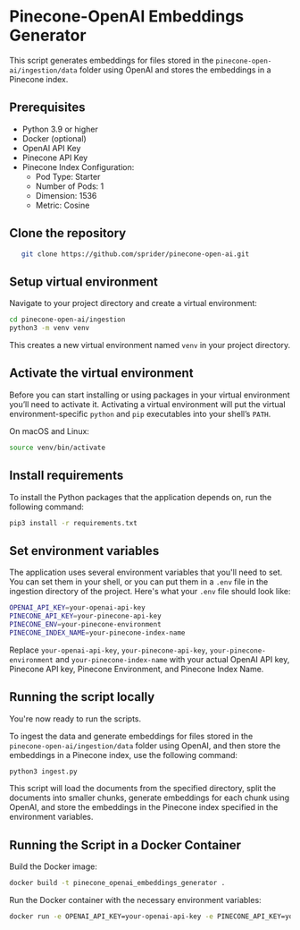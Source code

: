 
# Pinecone-OpenAI Embeddings Generator

This script generates embeddings for files stored in the `pinecone-open-ai/ingestion/data` folder using OpenAI and stores the embeddings in a Pinecone index.

## Prerequisites

- Python 3.9 or higher
- Docker (optional)
- OpenAI API Key
- Pinecone API Key
- Pinecone Index Configuration:
  - Pod Type: Starter
  - Number of Pods: 1
  - Dimension: 1536
  - Metric: Cosine

## Clone the repository

```bash
   git clone https://github.com/sprider/pinecone-open-ai.git
```

## Setup virtual environment

Navigate to your project directory and create a virtual environment:

```bash
cd pinecone-open-ai/ingestion
python3 -m venv venv
```

This creates a new virtual environment named `venv` in your project directory.

## Activate the virtual environment

Before you can start installing or using packages in your virtual environment you’ll need to activate it. Activating a virtual environment will put the virtual environment-specific `python` and `pip` executables into your shell’s `PATH`.

On macOS and Linux:

```bash
source venv/bin/activate
```

## Install requirements

To install the Python packages that the application depends on, run the following command:

```bash
pip3 install -r requirements.txt
```

## Set environment variables

The application uses several environment variables that you'll need to set. You can set them in your shell, or you can put them in a `.env` file in the ingestion directory of the project. Here's what your `.env` file should look like:

```sh
OPENAI_API_KEY=your-openai-api-key
PINECONE_API_KEY=your-pinecone-api-key
PINECONE_ENV=your-pinecone-environment
PINECONE_INDEX_NAME=your-pinecone-index-name
```

Replace `your-openai-api-key`, `your-pinecone-api-key`, `your-pinecone-environment` and `your-pinecone-index-name` with your actual OpenAI API key, Pinecone API key, Pinecone Environment, and Pinecone Index Name.

## Running the script locally

You're now ready to run the scripts.

To ingest the data and generate embeddings for files stored in the `pinecone-open-ai/ingestion/data` folder using OpenAI, and then store the embeddings in a Pinecone index, use the following command:

```bash
python3 ingest.py
```

This script will load the documents from the specified directory, split the documents into smaller chunks, generate embeddings for each chunk using OpenAI, and store the embeddings in the Pinecone index specified in the environment variables.

## Running the Script in a Docker Container

Build the Docker image:

```bash
docker build -t pinecone_openai_embeddings_generator .
```

Run the Docker container with the necessary environment variables:

```bash
docker run -e OPENAI_API_KEY=your-openai-api-key -e PINECONE_API_KEY=your-openai-api-key -e PINECONE_ENV=your-pinecone-environment -e PINECONE_INDEX_NAME=your-pinecone-index-name -v $(pwd)/data:/app/data pinecone_openai_embeddings_generator
```
